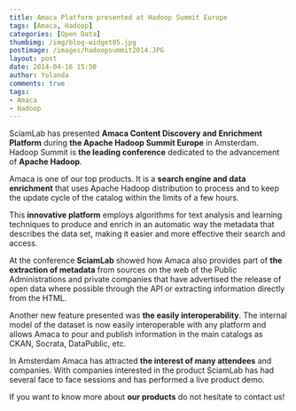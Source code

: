 ```yaml
---
title: Amaca Platform presented at Hadoop Summit Europe
tags: [Amaca, Hadoop]
categories: [Open Data]
thumbimg: /img/blog-widget05.jpg
postimage: /images/hadoopsummit2014.JPG
layout: post
date: 2014-04-16 15:50
author: Yolanda
comments: true
tags:
- Amaca
- Hadoop
---
```


SciamLab has presented **Amaca Content Discovery and Enrichment Platform** during **the Apache Hadoop Summit Europe** in Amsterdam. 
Hadoop Summit is **the leading conference** dedicated to the advancement of **Apache Hadoop**.

Amaca is one of our top products. It is a **search engine and data enrichment** that uses Apache Hadoop distribution to process and to keep the update cycle of the catalog within the limits of a few hours.

This **innovative platform** employs algorithms for text analysis and learning techniques to produce and enrich in an automatic way the metadata that describes the data set, making it easier and more effective their search and access.

At the conference **SciamLab** showed how Amaca also provides part of **the extraction of metadata** from sources on the web of the Public Administrations and private companies that have advertised the release of open data where possible through the API or extracting information directly from the HTML.

Another new feature presented was **the easily interoperability**. The internal model of the dataset is now easily interoperable with any platform and allows Amaca to pour and publish information in the main catalogs as CKAN, Socrata, DataPublic, etc.

In Amsterdam Amaca has attracted **the interest of many attendees** and companies. With companies interested in the product SciamLab has had several face to face sessions and has performed a live product demo.

If you want to know more about **our products** do not hesitate to contact us! 
